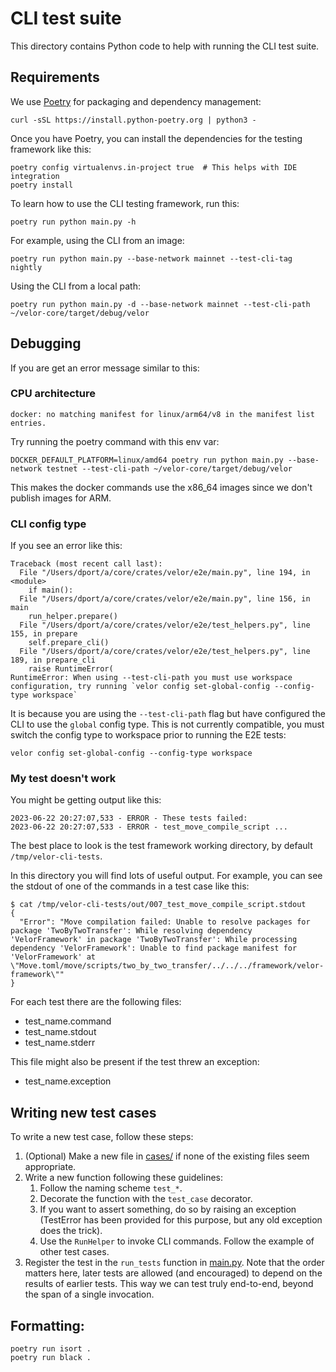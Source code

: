 # CLI test suite
This directory contains Python code to help with running the CLI test suite.

## Requirements
We use [Poetry](https://python-poetry.org/docs/#installation) for packaging and dependency management:

```
curl -sSL https://install.python-poetry.org | python3 -
```

Once you have Poetry, you can install the dependencies for the testing framework like this:
```
poetry config virtualenvs.in-project true  # This helps with IDE integration
poetry install
```

To learn how to use the CLI testing framework, run this:
```
poetry run python main.py -h
```

For example, using the CLI from an image:
```
poetry run python main.py --base-network mainnet --test-cli-tag nightly
```

Using the CLI from a local path:
```
poetry run python main.py -d --base-network mainnet --test-cli-path ~/velor-core/target/debug/velor
```

## Debugging
If you are get an error message similar to this:

### CPU architecture
```
docker: no matching manifest for linux/arm64/v8 in the manifest list entries.
```

Try running the poetry command with this env var:
```
DOCKER_DEFAULT_PLATFORM=linux/amd64 poetry run python main.py --base-network testnet --test-cli-path ~/velor-core/target/debug/velor
```
This makes the docker commands use the x86_64 images since we don't publish images for ARM.

### CLI config type
If you see an error like this:
```
Traceback (most recent call last):
  File "/Users/dport/a/core/crates/velor/e2e/main.py", line 194, in <module>
    if main():
  File "/Users/dport/a/core/crates/velor/e2e/main.py", line 156, in main
    run_helper.prepare()
  File "/Users/dport/a/core/crates/velor/e2e/test_helpers.py", line 155, in prepare
    self.prepare_cli()
  File "/Users/dport/a/core/crates/velor/e2e/test_helpers.py", line 189, in prepare_cli
    raise RuntimeError(
RuntimeError: When using --test-cli-path you must use workspace configuration, try running `velor config set-global-config --config-type workspace`
```

It is because you are using the `--test-cli-path` flag but have configured the CLI to use the `global` config type. This is not currently compatible, you must switch the config type to workspace prior to running the E2E tests:
```
velor config set-global-config --config-type workspace
```

### My test doesn't work
You might be getting output like this:
```
2023-06-22 20:27:07,533 - ERROR - These tests failed:
2023-06-22 20:27:07,533 - ERROR - test_move_compile_script ...
```

The best place to look is the test framework working directory, by default `/tmp/velor-cli-tests`.

In this directory you will find lots of useful output. For example, you can see the stdout of one of the commands in a test case like this:
```
$ cat /tmp/velor-cli-tests/out/007_test_move_compile_script.stdout
{
  "Error": "Move compilation failed: Unable to resolve packages for package 'TwoByTwoTransfer': While resolving dependency 'VelorFramework' in package 'TwoByTwoTransfer': While processing dependency 'VelorFramework': Unable to find package manifest for 'VelorFramework' at \"Move.toml/move/scripts/two_by_two_transfer/../../../framework/velor-framework\""
}
```

For each test there are the following files:
- test_name.command
- test_name.stdout
- test_name.stderr

This file might also be present if the test threw an exception:
- test_name.exception

## Writing new test cases
To write a new test case, follow these steps:
1. (Optional) Make a new file in [cases/](cases/) if none of the existing files seem appropriate.
1. Write a new function following these guidelines:
    1. Follow the naming scheme `test_*`.
    1. Decorate the function with the `test_case` decorator.
    1. If you want to assert something, do so by raising an exception (TestError has been provided for this purpose, but any old exception does the trick).
    1. Use the `RunHelper` to invoke CLI commands. Follow the example of other test cases.
1. Register the test in the `run_tests` function in [main.py](main.py). Note that the order matters here, later tests are allowed (and encouraged) to depend on the results of earlier tests. This way we can test truly end-to-end, beyond the span of a single invocation.

## Formatting:
```
poetry run isort .
poetry run black .
```
